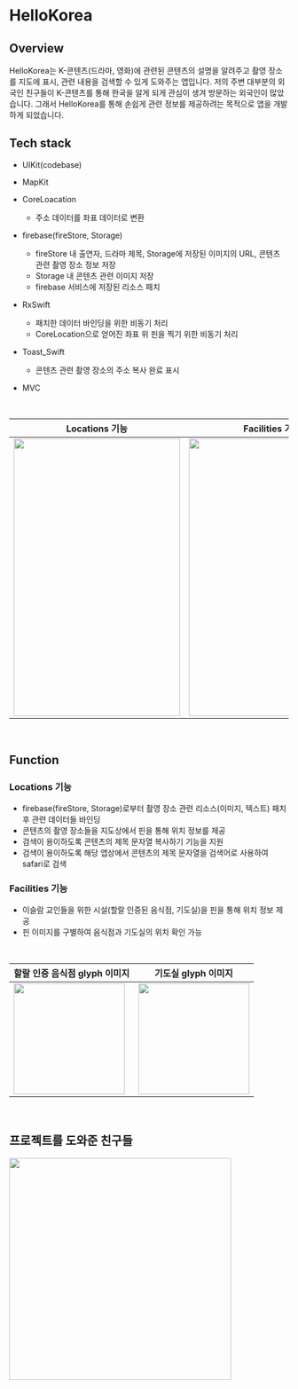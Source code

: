 # HelloKorea

## Overview
HelloKorea는 K-콘텐츠(드라마, 영화)에 관련된 콘텐츠의 설명을 알려주고 촬영 장소를 지도에 표시, 관련 내용을 검색할 수 있게 도와주는 앱입니다.
저의 주변 대부분의 외국인 친구들이 K-콘텐츠를 통해 한국을 알게 되게 관심이 생겨 방문하는 외국인이 많았습니다. 그래서 HelloKorea를 통해 손쉽게 관련 정보를 제공하려는 목적으로 앱을 개발하게 되었습니다.

## Tech stack
- UIKit(codebase)
- MapKit
- CoreLoacation
  - 주소 데이터를 좌표 데이터로 변환

- firebase(fireStore, Storage)
  - fireStore 내 출연자, 드라마 제목, Storage에 저장된 이미지의 URL, 콘텐츠 관련 촬영 장소 정보 저장
  - Storage 내 콘텐츠 관련 이미지 저장
  - firebase 서비스에 저장된 리소스 패치

- RxSwift
  - 패치한 데이터 바인딩을 위한 비동기 처리
  - CoreLocation으로 얻어진 좌표 위 핀을 찍기 위한 비동기 처리

- Toast_Swift
  - 콘텐츠 관련 촬영 장소의 주소 복사 완료 표시
    
- MVC

<br>

| Locations 기능 | Facilities 기능
|----------------------------------------------------------|----------------------------------------------------------|
| <img src = "https://github.com/dongju0561/HelloKorea/assets/77201628/816b46ad-f4a9-4c71-9f39-2cd62caeebec" width="300" height="500"> | <img src = "https://github.com/dongju0561/HelloKorea/assets/77201628/5a656dd7-11db-4d79-b63a-de6dfea3324a" width="300" height="500">

<br>

## Function
### Locations 기능
- firebase(fireStore, Storage)로부터 촬영 장소 관련 리소스(이미지, 텍스트) 패치 후 관련 데이터들 바인딩
- 콘텐츠의 촬영 장소들을 지도상에서 핀을 통해 위치 정보를 제공
- 검색이 용이하도록 콘텐츠의 제목 문자열 복사하기 기능을 지원
- 검색이 용이하도록 해당 앱상에서 콘텐츠의 제목 문자열을 검색어로 사용하여 safari로 검색
### Facilities 기능
- 이슬람 교인들을 위한 시설(할랄 인증된 음식점, 기도실)을 핀을 통해 위치 정보 제공
- 핀 이미지를 구별하여 음식점과 기도실의 위치 확인 가능
  
<br>

| 할랄 인증 음식점 glyph 이미지 | 기도실 glyph 이미지
|----------------------------------------------------------|----------------------------------------------------------|
| <img src = "https://github.com/dongju0561/HelloKorea/assets/77201628/77e1b603-a8b1-41a7-94cd-d55ef87b4aa4" width="200" height="200"> | <img src = "https://github.com/dongju0561/HelloKorea/assets/77201628/7d356c18-5176-49c6-85f4-d017e4f9aa2a" width="200" height="200">

<br>

## 프로젝트를 도와준 친구들

<img src = "https://github.com/dongju0561/HelloKorea/assets/77201628/6b8bc951-7d67-4e57-806a-7a1300761149" width="400" height="400">

